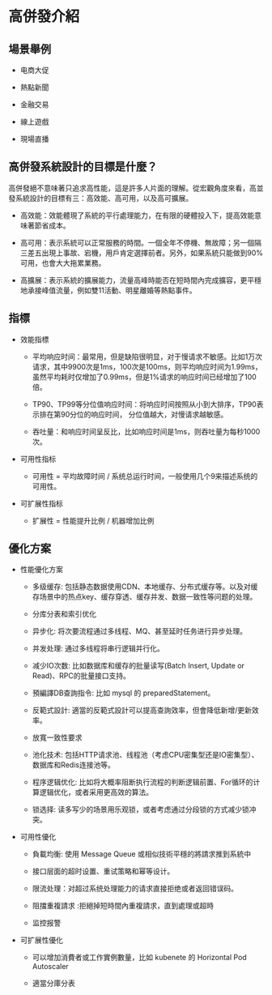 # 高併發介紹

## 場景舉例

+ 电商大促

+ 熱點新聞

+ 金融交易

+ 線上遊戲

+ 現場直播

## 高併發系統設計的目標是什麼？

高併發絕不意味著只追求高性能，這是許多人片面的理解。從宏觀角度來看，高並發系統設計的目標有三：高效能、高可用，以及高可擴展。

+ 高效能：效能體現了系統的平行處理能力，在有限的硬體投入下，提高效能意味著節省成本。

+ 高可用：表示系統可以正常服務的時間。一個全年不停機、無故障；另一個隔三差五出現上事故、宕機，用戶肯定選擇前者。另外，如果系統只能做到90%可用，也會大大拖累業務。

+ 高擴展：表示系統的擴展能力，流量高峰時能否在短時間內完成擴容，更平穩地承接峰值流量，例如雙11活動、明星離婚等熱點事件。

## 指標

+ 效能指標

   + 平均响应时间：最常用，但是缺陷很明显，对于慢请求不敏感。比如1万次请求，其中9900次是1ms，100次是100ms，则平均响应时间为1.99ms，虽然平均耗时仅增加了0.99ms，但是1%请求的响应时间已经增加了100倍。

   + TP90、TP99等分位值响应时间：将响应时间按照从小到大排序，TP90表示排在第90分位的响应时间， 分位值越大，对慢请求越敏感。

   + 吞吐量：和响应时间呈反比，比如响应时间是1ms，则吞吐量为每秒1000次。

+ 可用性指标

   + 可用性 = 平均故障时间 / 系统总运行时间，一般使用几个9来描述系统的可用性。

+ 可扩展性指标

   + 扩展性 = 性能提升比例 / 机器增加比例


## 優化方案

+ 性能優化方案

   + 多级缓存: 包括静态数据使用CDN、本地缓存、分布式缓存等。以及对缓存场景中的热点key、缓存穿透、缓存并发、数据一致性等问题的处理。

   + 分库分表和索引优化

   + 异步化: 将次要流程通过多线程、MQ、甚至延时任务进行异步处理。

   + 并发处理: 通过多线程将串行逻辑并行化。

   + 减少IO次数: 比如数据库和缓存的批量读写(Batch Insert, Update or Read)、RPC的批量接口支持。

   + 預編譯DB查詢指令: 比如 mysql 的 preparedStatement。

   + 反範式設計: 適當的反範式設計可以提高查詢效率，但會降低新增/更新效率。

   + 放寬一致性要求

   + 池化技术: 包括HTTP请求池、线程池（考虑CPU密集型还是IO密集型）、数据库和Redis连接池等。

   + 程序逻辑优化: 比如将大概率阻断执行流程的判断逻辑前置、For循环的计算逻辑优化，或者采用更高效的算法。

   + 锁选择: 读多写少的场景用乐观锁，或者考虑通过分段锁的方式减少锁冲突。

+ 可用性優化

   + 負載均衡: 使用 Message Queue 或相似技術平穩的將請求推到系統中

   + 接口层面的超时设置、重试策略和幂等设计。
   
   + 限流处理：对超过系统处理能力的请求直接拒绝或者返回错误码。

   + 阻擋重複請求 :拒絕掉短時間內重複請求，直到處理或超時

   + 监控报警

+ 可扩展性優化

   + 可以增加消費者或工作實例數量，比如 kubenete 的 Horizontal Pod Autoscaler

   + 適當分庫分表









